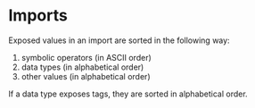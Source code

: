 # Imports

Exposed values in an import are sorted in the following way:

1.  symbolic operators (in ASCII order)
2.  data types (in alphabetical order)
3.  other values (in alphabetical order)

If a data type exposes tags, they are sorted in alphabetical order.
